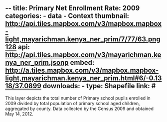 --
title: Primary Net Enrollment Rate: 2009
categories: 
    - data
    - Context
thumbnail: http://api.tiles.mapbox.com/v3/mapbox.mapbox-light,mayarichman.kenya_ner_prim/7/77/63.png128
api: http://api.tiles.mapbox.com/v3/mayarichman.kenya_ner_prim.jsonp
embed: http://a.tiles.mapbox.com/v3/mapbox.mapbox-light,mayarichman.kenya_ner_prim.html#6/-0.1318/37.0899
downloads:
    - type: Shapefile
      link: #
---
<p>This layer depicts the total number of Primary school pupils enrolled in 2009 divided by total population of primary school aged children, aggregated by county. Data collected by the Census 2009 and obtained May 14, 2012.</p>